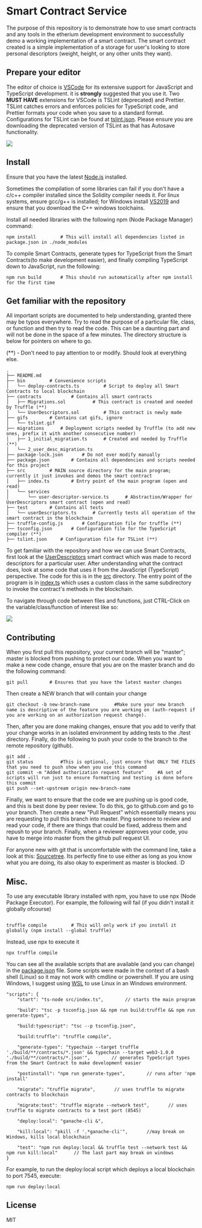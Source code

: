 # Smart Contract Service

The purpose of this repository is to demonstrate how to use smart contracts and any tools in the etherium development environment to successfully demo a working implementation of a smart contract. The smart contract created is a simple implementation of a storage for user's looking to store personal descriptors (weight, height, or any other units they want).

## Prepare your editor

The editor of choice is [VSCode](https://code.visualstudio.com/) for its extensive support for JavaScript and TypeScript development. it is **strongly** suggested that you use it. Two **MUST HAVE** extensions for VSCode is TSLint (deprecated) and Prettier. TSLint catches errors and enforces policies for TypeScript code, and Prettier formats your code when you save to a standard format. Configurations for TSLint can be found at [tslint.json](tslint). Please ensure you are downloading the deprecated version of TSLint as that has Autosave functionality.

![](./gifs/tslint.gif)

## Install

Ensure that you have the latest [Node.js](https://nodejs.org/en/) installed.

Sometimes the compilation of some libraries can fail if you don't have a c/c++ compiler installed since the Solidity compiler needs it. For linux systems, ensure gcc/g++ is installed; for Windows install [VS2019](https://visualstudio.microsoft.com/vs/) and ensure that you download the C++ windows toolchains.

Install all needed libraries with the following npm (Node Package Manager) command:

```
npm install         # This will install all dependencies listed in package.json in ./node_modules
```

To compile Smart Contracts, generate types for TypeScript from the Smart Contracts(to make development easier), and finally compiling TypeScript down to JavaScript, run the following:

```
npm run build       # This should run automatically after npm install for the first time
```

## Get familiar with the repository

All important scripts are documented to help understanding, granted there may be typos everywhere. Try to read the purpose of a particular file, class, or function and then try to read the code. This can be a daunting part and will not be done in the space of a few minutes. The directory structure is below for pointers on where to go.

(\*\*) - Don't need to pay attention to or modify. Should look at everything else.

```
.
├── README.md
├── bin         # Convenience scripts
│   └── deploy-contracts.ts         # Script to deploy all Smart Contracts to local blockchain
├── contracts           # Contains all smart contracts
│   ├── Migrations.sol          # This contract is created and needed by Truffle (**)
│   └── UserDescriptors.sol         # This contract is newly made
├── gifs        # Contains cat gifs, ignore
│   └── tslint.gif
├── migrations      # Deployment scripts needed by Truffle (to add new ones, prefix it with another consecutive number)
│   ├── 1_initial_migration.ts      # Created and needed by Truffle (**)
│   └── 2_user_desc_migration.ts
├── package-lock.json       # Do not ever modify manually
├── package.json        # Contains all dependencies and scripts needed for this project
├── src         # MAIN source directory for the main program; currently it just invokes and demos the smart contract
│   ├── index.ts        # Entry point of the main program (open and read)
│   └── services
│       └── user-descriptor-service.ts      # Abstraction/Wrapper for UserDescriptors smart contract (open and read)
├── test        # Contains all tests
│   └── userDescriptors.ts      # Currently tests all operation of the smart contract in the blockchain
├── truffle-config.js       # Configuration file for truffle (**)
├── tsconfig.json       # Configuration file for the TypeScript compiler (**)
├── tslint.json     # Configuration file for TSLint (**)
```

To get familiar with the repository and how we can use Smart Contracts, first look at the [UserDescriptors](./contracts/UserDescriptors.sol) smart contract which was made to record descriptors for a particular user. After understanding what the contract does, look at some code that uses it from the JavaScript (TypeScript) perspective. The code for this is in the [src](./src) directory. The entry point of the program is in [index.ts](./src/index.ts) which uses a custom class in the same subdirectory to invoke the contract's methods in the blockchain.

To navigate through code between files and functions, just CTRL-Click on the variable/class/function of interest like so:

![](./gifs/navigation.gif)

## Contributing

When you first pull this repository, your current branch will be "master"; master is blocked from pushing to protect our code. When you want to make a new code change, ensure that you are on the master branch and do the following command:

```
git pull        # Ensures that you have the latest master changes
```

Then create a NEW branch that will contain your change

```
git checkout -b new-branch-name         #Make sure your new branch name is descriptive of the feature you are working on (auth-request if you are working on an authorization request change).
```

Then, after you are done making changes, ensure that you add to verify that your change works in an isolated environment by adding tests to the ./test directory. Finally, do the following to push your code to the branch to the remote repository (github).

```
git add .
git status          #This is optional, just ensure that ONLY THE FILES that you need to push show when you use this command
git commit -m "Added authorization request feature"     #A set of scripts will run just to ensure formatting and testing is done before this commit
git push --set-upstream origin new-branch-name
```
Finally, we want to ensure that the code we are pushing up is good code, and this is best done by peer review. To do this, go to github.com and go to your branch. Then create a new "Pull Request" which essentially means you are requesting to pull this branch into master. Ping someone to review and read your code, if there are things that could be fixed, address them and repush to your branch. Finally, when a reviewer approves your code, you have to merge into master from the github pull request UI.

For anyone new with git that is uncomfortable with the command line, take a look at this: [Sourcetree](https://www.sourcetreeapp.com/). Its perfectly fine to use either as long as you know what you are doing, its also okay to experiment as master is blocked. :D

## Misc.

To use any executable library installed with npm, you have to use npx (Node Package Executor). For example, the following will fail (if you didn't install it globally ofcourse)

```

truffle compile         # This will only work if you install it globally (npm install --global truffle)

```

Instead, use npx to execute it

```
npx truffle compile

```

You can see all the available scripts that are available (and you can change) in the [package.json](./package.json) file. Some scripts were made in the context of a bash shell (Linux) so it may not work with cmdline or powershell. If you are using Windows, I suggest using [WSL](https://docs.microsoft.com/en-us/windows/wsl/install-win10) to use Linux in an Windows environment.

```
"scripts": {
    "start": "ts-node src/index.ts",        // starts the main program

    "build": "tsc -p tsconfig.json && npm run build:truffle && npm run generate-types",

    "build:typescript": "tsc --p tsconfig.json",

    "build:truffle": "truffle compile",

    "generate-types": "typechain --target truffle './build/**/contracts/*.json' && typechain --target web3-1.0.0 './build/**/contracts/*.json'",        // generates TypeScript types from the Smart Contract to make development easier

    "postinstall": "npm run generate-types",        // runs after 'npm install'

    "migrate": "truffle migrate",       // uses truffle to migrate contracts to blockchain

    "migrate:test": "truffle migrate --network test",       // uses truffle to migrate contracts to a test port (8545)

    "deploy:local": "ganache-cli &",

    "kill:local": "pkill -f '.*ganache-cli'",       //may break on Windows, kills local blockchain

    "test": "npm run deploy:local && truffle test --network test && npm run kill:local"      // The last part may break on windows
}
```

For example, to run the deploy:local script which deploys a local blockchain to port 7545, execute:

```
npm run deploy:local
```

## License

MIT
